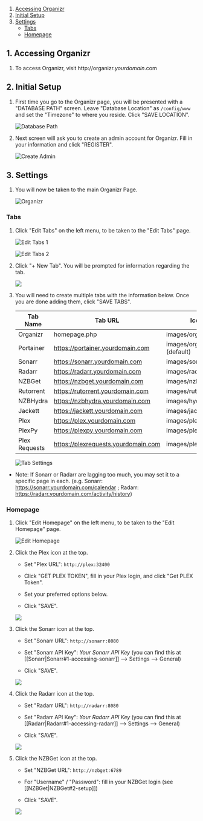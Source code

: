 <!-- TOC depthFrom:1 depthTo:6 withLinks:1 updateOnSave:0 orderedList:1 -->

1. [Accessing Organizr](#1-accessing-organizr)
2. [Initial Setup](#2-initial-setup)
3. [Settings](#3-settings)
	- [Tabs](#tabs)
	- [Homepage](#homepage)

<!-- /TOC -->


## 1. Accessing Organizr

1. To access Organizr, visit http://organizr._yourdomain_.com

## 2. Initial Setup

1. First time you go to the Organizr page, you will be presented with a "DATABASE PATH" screen. Leave "Database Location" as `/config/www` and set the "Timezone" to where you reside. Click "SAVE LOCATION".

    ![Database Path](https://i.imgur.com/6LaFMFW.png)

1. Next screen will ask you to create an admin account for Organizr. Fill in your information and click "REGISTER".

    ![Create Admin](https://i.imgur.com/O20Swhy.png)


## 3. Settings

1. You will now be taken to the main Organizr Page.

    ![Organizr](https://i.imgur.com/94QoAcd.png)

### Tabs

1. Click "Edit Tabs" on the left menu, to be taken to the "Edit Tabs" page.

    ![Edit Tabs 1](https://i.imgur.com/f8ozDau.png)

    ![Edit Tabs 2](https://i.imgur.com/ZR5p6WF.png)

1. Click "+ New Tab". You will be prompted for information regarding the tab.

    ![](https://i.imgur.com/mSPEngl.png)

1. You will need to create multiple tabs with the information below. Once you are done adding them, click "SAVE TABS".

    | Tab Name      | Tab URL                             | Icon URL                      | Active | User | Guest | No iFrame | Default |
    | ------------- | ----------------------------------- | ----------------------------- |:------:|:----:|:-----:|:---------:|:-------:|
    | Organizr      | homepage.php                        | images/organizr_logo.png      |   Y    |  Y   |   N   |     N     |    Y    |
    | Portainer     | https://portainer.yourdomain.com    | images/organizr.png (default) |   Y    |  Y   |   N   |     N     |    N    |
    | Sonarr        | https://sonarr.yourdomain.com       | images/sonarr.png             |   Y    |  Y   |   N   |     N     |    N    |
    | Radarr        | https://radarr.yourdomain.com       | images/radarr.png             |   Y    |  Y   |   N   |     N     |    N    |
    | NZBGet        | https://nzbget.yourdomain.com       | images/nzbget.png             |   Y    |  Y   |   N   |     N     |    N    |
    | Rutorrent     | https://rutorrent.yourdomain.com    | images/rutorrent.png          |   Y    |  Y   |   N   |     N     |    N    |
    | NZBHydra      | https://nzbhydra.yourdomain.com     | images/hydra.png              |   Y    |  Y   |   N   |     N     |    N    |
    | Jackett       | https://jackett.yourdomain.com      | images/jackett.png            |   Y    |  Y   |   N   |     N     |    N    |
    | Plex          | https://plex.yourdomain.com         | images/plex.png               |   Y    |  Y   |   N   |     N     |    N    |
    | PlexPy        | https://plexpy.yourdomain.com       | images/plexpy.png             |   Y    |  Y   |   N   |     N     |    N    |
    | Plex Requests | https://plexrequests.yourdomain.com | images/plexrequests.png       |   Y    |  Y   |   N   |     N     |    N    |


    ![Tab Settings](https://i.imgur.com/UgVZrAN.png)


  - Note: If Sonarr or Radarr are lagging too much, you may set it to a specific page in each. (e.g. Sonarr: https://sonarr.yourdomain.com/calendar ; Radarr: https://radarr.yourdomain.com/activity/history)


### Homepage

1. Click "Edit Homepage" on the left menu, to be taken to the "Edit Homepage" page.

    ![Edit Homepage](https://i.imgur.com/Ed0Ir4X.png)

1. Click the Plex icon at the top.

    - Set "Plex URL": `http://plex:32400`

    - Click "GET PLEX TOKEN", fill in your Plex login, and click "Get PLEX Token".

    - Set your preferred options below.

    - Click "SAVE".

    ![  ](https://i.imgur.com/v6EdCLt.png)

1. Click the Sonarr icon at the top.

    - Set "Sonarr URL": `http://sonarr:8080`

    - Set "Sonarr API Key": _Your Sonarr API Key_ (you can find this at [[Sonarr|Sonarr#1-accessing-sonarr]] --> Settings --> General)

    - Click "SAVE".

    ![  ](https://i.imgur.com/CFUtiTz.png)

1. Click the Radarr icon at the top.

    - Set "Radarr URL": `http://radarr:8080`

    - Set "Radarr API Key": _Your Radarr API Key_ (you can find this at [[Radarr|Radarr#1-accessing-radarr]] --> Settings --> General)

    - Click "SAVE".

    ![  ](https://i.imgur.com/5huf18e.png)

1. Click the NZBGet icon at the top.

    - Set "NZBGet URL": `http://nzbget:6789`

    - For "Username" / "Password": fill in your NZBGet login (see [[NZBGet|NZBGet#2-setup]])

    - Click "SAVE".

    ![  ](https://i.imgur.com/7CEH9Ir.png)
